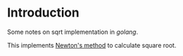 # Introduction

Some notes on sqrt implementation in *golang*.

This implements [Newton's method][1] to calculate square root.

[1]: https://en.wikipedia.org/wiki/Newton%27s_method

